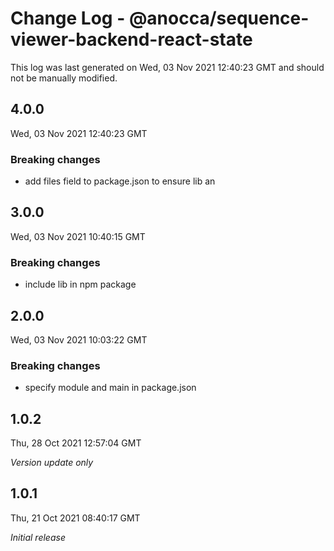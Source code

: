 # Change Log - @anocca/sequence-viewer-backend-react-state

This log was last generated on Wed, 03 Nov 2021 12:40:23 GMT and should not be manually modified.

## 4.0.0
Wed, 03 Nov 2021 12:40:23 GMT

### Breaking changes

- add files field to package.json to ensure lib an

## 3.0.0
Wed, 03 Nov 2021 10:40:15 GMT

### Breaking changes

- include lib in npm package

## 2.0.0
Wed, 03 Nov 2021 10:03:22 GMT

### Breaking changes

- specify module and main in package.json

## 1.0.2
Thu, 28 Oct 2021 12:57:04 GMT

_Version update only_

## 1.0.1
Thu, 21 Oct 2021 08:40:17 GMT

_Initial release_

